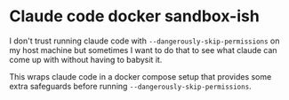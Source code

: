 # Claude code docker sandbox-ish

I don't trust running claude code with `--dangerously-skip-permissions` on my
host machine but sometimes I want to do that to see what claude can come up 
with without having to babysit it.

This wraps claude code in a docker compose setup that provides some extra safeguards
before running `--dangerously-skip-permissions`.
